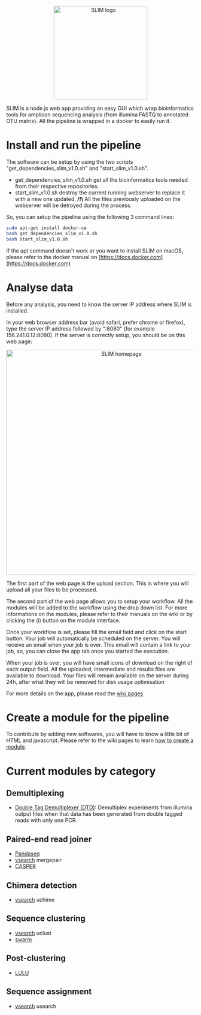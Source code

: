 
<p align="center">
  <img src="https://github.com/yoann-dufresne/SLIM/blob/master/www/imgs/slim_logo.svg" alt="SLIM logo" width="250px"/>
</p>

SLIM is a node.js web app providing an easy GUI which wrap bioinformatics tools for amplicon sequencing analysis (from illumina FASTQ to annotated OTU matrix).
All the pipeline is wrapped in a docker to easily run it.

# Install and run the pipeline

The software can be setup by using the two scripts "get_dependencies_slim_v1.0.sh" and "start_slim_v1.0.sh".
* get_dependencies_slim_v1.0.sh get all the bioinformatics tools needed from their respective repositories.
* start_slim_v1.0.sh destroy the current running webserver to replace it with a new one updated.
**/!\\** All the files previously uploaded on the webserver will be detroyed during the process.

So, you can setup the pipeline using the following 3 command lines:
```bash
sudo apt-get install docker-ce
bash get_dependencies_slim_v1.0.sh
bash start_slim_v1.0.sh
```

If the apt command doesn't work or you want to install SLIM on macOS, please refer to the docker manual on [https://docs.docker.com](https://docs.docker.com)

# Analyse data

Before any analysis, you need to know the server IP address where SLIM is installed.

In your web browser address bar (avoid safari, prefer chrome or firefox), type the server IP address followed by ":8080" (for example 156.241.0.12:8080).
If the server is correctly setup, you should be on this web page:

<p align="center">
  <img src="https://github.com/yoann-dufresne/SLIM/blob/master/tutos/slim_webpage.png" alt="SLIM homepage" width="600px"/>
</p>

The first part of the web page is the upload section.
This is where you will upload all your files to be processed.

The second part of the web page allows you to setup your workflow.
All the modules will be added to the workflow using the drop down list.
For more informations on the modules, please refer to their manuals on the wiki or by clicking the (i) button on the module interface.

Once your workflow is set, please fill the email field and click on the start button.
Your job will automatically be scheduled on the server.
You will receive an email when your job is over.
This email will contain a link to your job, so, you can close the app tab once you started the execution.

When your job is over, you will have small icons of download on the right of each output field.
All the uploaded, intermediate and results files are available to download.
Your files will remain available on the server during 24h, after what they will be removed for disk usage optimisation

For more details on the app, please read the [wiki pages](https://github.com/yoann-dufresne/SLIM/wiki)

# Create a module for the pipeline

To contribute by adding new softwares, you will have to know a little bit of HTML and javascript.
Please refer to the wiki pages to learn [how to create a module](https://github.com/yoann-dufresne/SLIM/wiki/How-to-write-a-new-module).

# Current modules by category

## Demultiplexing
* [Double Tag Demultiplexer (DTD)](https://github.com/yoann-dufresne/DoubleTagDemultiplexer): Demultiplex experiments from illumina output files when that data has been generated from double tagged reads with only one PCR.

## Paired-end read joiner
* [Pandaseq](https://github.com/neufeld/pandaseq)
* [vsearch](https://github.com/torognes/vsearch) mergepair
* [CASPER](http://best.snu.ac.kr/casper/)

## Chimera detection
* [vsearch](https://github.com/torognes/vsearch) uchime

## Sequence clustering
* [vsearch](https://github.com/torognes/vsearch) uclust
* [swarm](https://github.com/torognes/swarm)

## Post-clustering
* [LULU](https://github.com/tobiasgf/lulu)

## Sequence assignment
* [vsearch](https://github.com/torognes/vsearch) usearch
